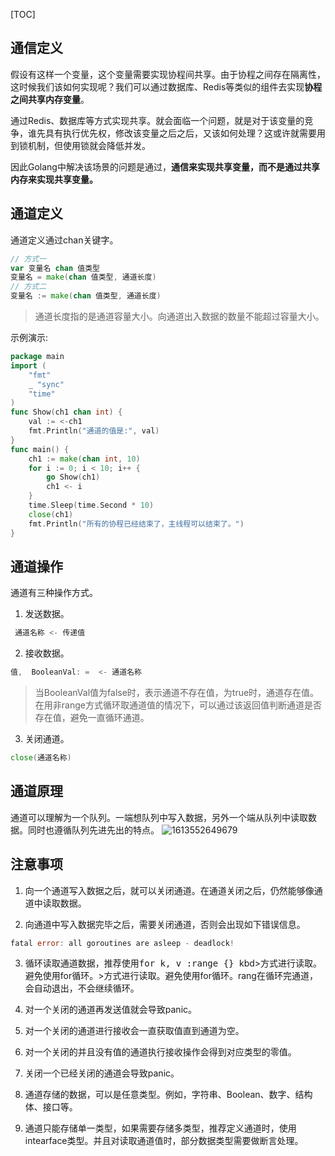 [TOC]

## 通信定义

假设有这样一个变量，这个变量需要实现协程间共享。由于协程之间存在隔离性，这时候我们该如何实现呢？我们可以通过数据库、Redis等类似的组件去实现**协程之间共享内存变量**。

通过Redis、数据库等方式实现共享。就会面临一个问题，就是对于该变量的竞争，谁先具有执行优先权，修改该变量之后之后，又该如何处理？这或许就需要用到锁机制，但使用锁就会降低并发。

因此Golang中解决该场景的问题是通过，**通信来实现共享变量，而不是通过共享内存来实现共享变量。**

## 通道定义

通道定义通过chan关键字。
```go
// 方式一
var 变量名 chan 值类型
变量名 = make(chan 值类型, 通道长度)
// 方式二
变量名 := make(chan 值类型, 通道长度)
```
> 通道长度指的是通道容量大小。向通道出入数据的数量不能超过容量大小。

示例演示:

```go
package main
import (
	"fmt"
	_ "sync"
	"time"
)
func Show(ch1 chan int) {
	val := <-ch1
	fmt.Println("通道的值是:", val)
}
func main() {
	ch1 := make(chan int, 10)
	for i := 0; i < 10; i++ {
		go Show(ch1)
		ch1 <- i
	}
	time.Sleep(time.Second * 10)
	close(ch1)
	fmt.Println("所有的协程已经结束了，主线程可以结束了。")
}
```

## 通道操作

通道有三种操作方式。

1. 发送数据。

```go
 通道名称 <- 传递值
```

2. 接收数据。

```go
值,  BooleanVal: =  <- 通道名称
```
> 当BooleanVal值为false时，表示通道不存在值，为true时，通道存在值。在用非range方式循环取通道值的情况下，可以通过该返回值判断通道是否存在值，避免一直循环通道。

3. 关闭通道。

```go
close(通道名称)
```

## 通道原理

通道可以理解为一个队列。一端想队列中写入数据，另外一个端从队列中读取数据。同时也遵循队列先进先出的特点。
![1613552649679](https://gitee.com/bruce_qiq/picture/raw/master/2021-2-17/1613552719392-1613552649679.jpg)

## 注意事项

1. 向一个通道写入数据之后，就可以关闭通道。在通道关闭之后，仍然能够像通道中读取数据。

2. 向通道中写入数据完毕之后，需要关闭通道，否则会出现如下错误信息。

```go
fatal error: all goroutines are asleep - deadlock!
```

3. 循环读取通道数据，推荐使用<kbd>for k, v :range {} </kbd>kbd>方式进行读取。避免使用for循环。>方式进行读取。避免使用for循环。rang在循环完通道，会自动退出，不会继续循环。

4. 对一个关闭的通道再发送值就会导致panic。

5. 对一个关闭的通道进行接收会一直获取值直到通道为空。

6. 对一个关闭的并且没有值的通道执行接收操作会得到对应类型的零值。

7. 关闭一个已经关闭的通道会导致panic。

8. 通道存储的数据，可以是任意类型。例如，字符串、Boolean、数字、结构体、接口等。

9. 通道只能存储单一类型，如果需要存储多类型，推荐定义通道时，使用intearface类型。并且对读取通道值时，部分数据类型需要做断言处理。